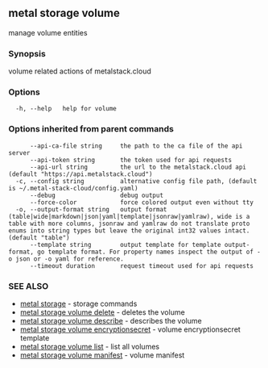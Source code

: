 ## metal storage volume

manage volume entities

### Synopsis

volume related actions of metalstack.cloud

### Options

```
  -h, --help   help for volume
```

### Options inherited from parent commands

```
      --api-ca-file string     the path to the ca file of the api server
      --api-token string       the token used for api requests
      --api-url string         the url to the metalstack.cloud api (default "https://api.metalstack.cloud")
  -c, --config string          alternative config file path, (default is ~/.metal-stack-cloud/config.yaml)
      --debug                  debug output
      --force-color            force colored output even without tty
  -o, --output-format string   output format (table|wide|markdown|json|yaml|template|jsonraw|yamlraw), wide is a table with more columns, jsonraw and yamlraw do not translate proto enums into string types but leave the original int32 values intact. (default "table")
      --template string        output template for template output-format, go template format. For property names inspect the output of -o json or -o yaml for reference.
      --timeout duration       request timeout used for api requests
```

### SEE ALSO

* [metal storage](metal_storage.md)	 - storage commands
* [metal storage volume delete](metal_storage_volume_delete.md)	 - deletes the volume
* [metal storage volume describe](metal_storage_volume_describe.md)	 - describes the volume
* [metal storage volume encryptionsecret](metal_storage_volume_encryptionsecret.md)	 - volume encryptionsecret template
* [metal storage volume list](metal_storage_volume_list.md)	 - list all volumes
* [metal storage volume manifest](metal_storage_volume_manifest.md)	 - volume manifest

